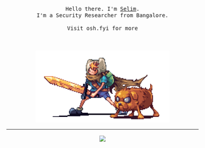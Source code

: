 <p align="center">
  <br>
  <br>
  <br>
  <samp>Hello there. I'm <a href="https://selimdoyranli.com">Selim</a>.<br> I'm a Security Researcher from Bangalore.<br><br>Visit osh.fyi for more</samp>
  <br>
  <br>
  <br>
  <br>
  <img src="https://github.com/selimdoyranli/selimdoyranli/blob/master/preview.gif" width="350" />
</p>

------------
<div align="center">
<img src="https://komarev.com/ghpvc/?username=NotSooShariff&&style=flat-square" align="center" />
</div>  
